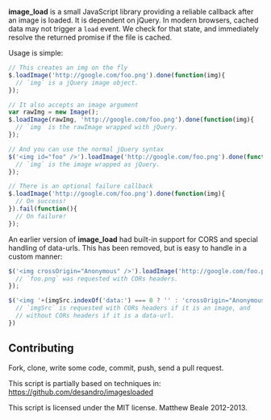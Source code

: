 **image_load** is a small JavaScript library providing a reliable
callback after an image is loaded. It is dependent on jQuery. In modern
browsers, cached data may not trigger a `load` event. We check for that
state, and immediately resolve the returned promise if the file is
cached.

Usage is simple:

``` javascript
// This creates an img on the fly
$.loadImage('http://google.com/foo.png').done(function(img){
  // `img` is a jQuery image object.
});

// It also accepts an image argument
var rawImg = new Image();
$.loadImage(rawImg, 'http://google.com/foo.png').done(function(img){
  // `img` is the rawImage wrapped with jQuery.
});

// And you can use the normal jQuery syntax
$('<img id="foo" />').loadImage('http://google.com/foo.png').done(function(img){
  // `img` is the image wrapped as jQuery.
});

// There is an optional failure callback
$.loadImage('http://google.com/foo.png').done(function(img){
  // On success!
}).fail(function(){
  // On failure!
});
```

An earlier version of **image_load** had built-in support for CORS
and special handling of data-urls. This has been removed, but is easy to
handle in a custom manner:

``` javascript
$('<img crossOrigin="Anonymous" />').loadImage('http://google.com/foo.png').done(function(img){
  // `foo.png` was requested with CORs headers.
});

$('<img '+(imgSrc.indexOf('data:') === 0 ? '' : 'crossOrigin="Anonymous" ')+'/>').imageLoad(imgSrc).done(function(img){
  // `imgSrc` is requested with CORs headers if it is an image, and
  // without CORs headers if it is a data-url.
})
```

Contributing
------------

Fork, clone, write some code, commit, push, send a pull request.

This script is partially based on techniques in: https://github.com/desandro/imagesloaded

This script is licensed under the MIT license. Matthew Beale 2012-2013.
